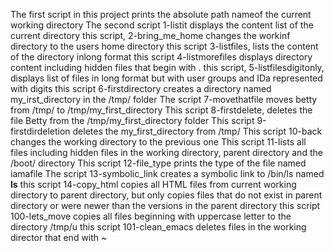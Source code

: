 The first script in this project prints the absolute path nameof the current working directory
The second script 1-listit displays the content list of the current directory
this script, 2-bring_me_home changes the workinf directory to the users home directory
this script 3-listfiles, lists the content of the directory inlong format
this script 4-listmorefiles displays directory content including hidden files that begin with .
this script, 5-listfilesdigitonly, displays list of files in long format but with user groups and IDa represented with digits
this script 6-firstdirectory creates a directory named my_irst_directory in the /tmp/ folder
The script 7-movethatfile moves betty from /tmp/ to /tmp/my_first_directory
This script 8-firstdelete, deletes the file Betty from the /tmp/my_first_directory folder
This script 9-firstdirdeletion deletes the my_first_directory from /tmp/
This script 10-back changes the working directory to the previous one
This script 11-lists all files including hidden files in the working directory, parent directory and the /boot/ directory
This script 12-file_type prints the type of the file named iamafile
The script 13-symbolic_link creates a symbolic link to /bin/ls named __ls__
this script 14-copy_html copies all HTML files from current working directory to parent directory, but only copies files that do not exist in parent directory or were newer than the versions in the parent directory
this script 100-lets_move copies all files beginning with uppercase letter to the directory /tmp/u
this script 101-clean_emacs deletes files in the working director that end with ~
